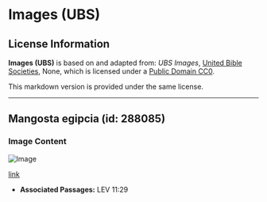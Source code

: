 # Images (UBS)

## License Information

**Images (UBS)** is based on and adapted from: _UBS Images_, [United Bible Societies](https://unitedbiblesocieties.org/), None, which is licensed under a [Public Domain CC0](https://creativecommons.org/public-domain/cc0/).

This markdown version is provided under the same license.



--------------------------------

## Mangosta egipcia (id: 288085)

### Image Content

![Image](https://cdn.aquifer.bible/aquifer-content/resources/Media/WEB-0639_egyptian_mongoose.jpg)

[link](https://cdn.aquifer.bible/aquifer-content/resources/Media/WEB-0639_egyptian_mongoose.jpg)

* **Associated Passages:** LEV 11:29

